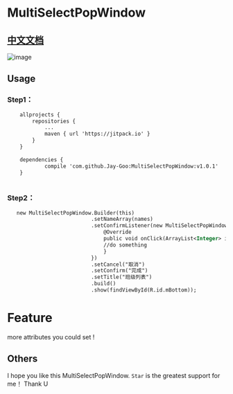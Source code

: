 
# MultiSelectPopWindow

## [中文文档](https://github.com/Jay-Goo/MultiSelectPopWindow/blob/master/README_ZH.md)


![image](https://github.com/Jay-Goo/MultiSelectPopWindow/blob/master/preview/2017-02-23_10_46_15.gif)



## Usage
### Step1：
```xml
    allprojects {
		repositories {
			...
			maven { url 'https://jitpack.io' }
		}
	}
	
	dependencies {
	        compile 'com.github.Jay-Goo:MultiSelectPopWindow:v1.0.1'
	}
   
```


### Step2：
```xml
   new MultiSelectPopWindow.Builder(this)
                           .setNameArray(names)
                           .setConfirmListener(new MultiSelectPopWindow.OnConfirmClickListener() {
                               @Override
                               public void onClick(ArrayList<Integer> indexList, ArrayList<String> selectedList) {
                               //do something
                               }
                           })
                           .setCancel("取消")
                           .setConfirm("完成")
                           .setTitle("班级列表")
                           .build()
                           .show(findViewById(R.id.mBottom));
```

# Feature
more attributes you could set !


## Others 

I hope you like this MultiSelectPopWindow. `Star` is the greatest support for me！ Thank U





